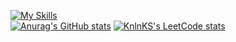 [![My Skills](https://skillicons.dev/icons?i=solidity,ipfs,react,html,css,ps&perline=6)](https://skillicons.dev) </br>
[![Anurag's GitHub stats](https://github-readme-stats.vercel.app/api?username=JJOptimist)](https://github.com/anuraghazra/github-readme-stats)
[![KnlnKS's LeetCode stats](https://leetcode-stats-six.vercel.app/?username=Jovan00)](https://github.com/KnlnKS/leetcode-stats)
